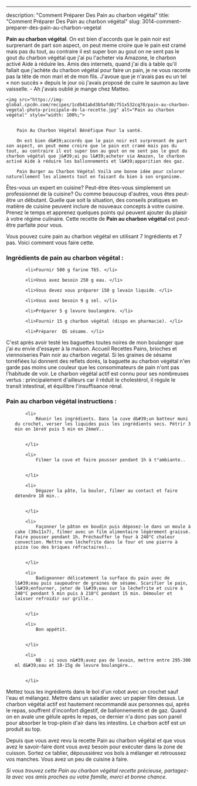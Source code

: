 ---
description: "Comment Préparer Des Pain au charbon végétal"
title: "Comment Préparer Des Pain au charbon végétal"
slug: 3014-comment-preparer-des-pain-au-charbon-vegetal

<p>
	<strong>Pain au charbon végétal</strong>. 
	On est bien d&#39;accords que le pain noir est surprenant de part son aspect, on peut meme croire que le pain est cramé mais pas du tout, au contraire il est super bon au gout on ne sent pas le gout du charbon végétal que j&#39;ai pu l&#39;acheter via Amazone, le charbon activé Aide à réduire les. Amis des internets, quand j&#39;ai dis à table qu&#39;il fallait que j&#39;achète du charbon végétal pour faire un pain, je ne vous raconte pas la tête de mon mari et de mon fils. J&#39;avoue que je n&#39;avais pas eu un tel « non succès » depuis le jour où j&#39;avais proposé de cuire le saumon au lave vaisselle. - Ah j&#39;avais oublié je mange chez Matteo.
</p>
<p>
	
	<img src="https://img-global.cpcdn.com/recipes/1cdb41abd3b5afd0/751x532cq70/pain-au-charbon-vegetal-photo-principale-de-la-recette.jpg" alt="Pain au charbon végétal" style="width: 100%;">
	
	
		Pain Au Charbon Végétal Bénéfique Pour la santé.
	
		On est bien d&#39;accords que le pain noir est surprenant de part son aspect, on peut meme croire que le pain est cramé mais pas du tout, au contraire il est super bon au gout on ne sent pas le gout du charbon végétal que j&#39;ai pu l&#39;acheter via Amazon, le charbon activé Aide à réduire les ballonnements et l&#39;apparition des gaz.
	
		Pain Burger au Charbon Végétal Voilà une bonne idée pour colorer naturellement les aliments tout en faisant du bien à son organisme.
	
</p>

Êtes-vous un expert en cuisine? Peut-être êtes-vous simplement un professionnel de la cuisine? Ou comme beaucoup d'autres, vous êtes peut-être un débutant. Quelle que soit la situation, des conseils pratiques en matière de cuisine peuvent inclure de nouveaux concepts à votre cuisine. Prenez le temps et apprenez quelques points qui peuvent ajouter du plaisir à votre régime culinaire. Cette recette de <strong> Pain au charbon végétal </strong> est peut-être parfaite pour vous.

<!--inarticleads1-->

Vous pouvez cuire pain au charbon végétal en utilisant 7 Ingrédients et 7 pas. Voici comment vous faire cette.

<h3>Ingrédients de pain au charbon végétal :</h3>

<ol>
	
		<li>Fournir 500 g farine T65. </li>
	
		<li>Vous avez besoin 250 g eau. </li>
	
		<li>Vous devez vous préparer 150 g levain liquide. </li>
	
		<li>Vous avez besoin 9 g sel. </li>
	
		<li>Préparer 5 g levure boulangère. </li>
	
		<li>Fournir 15 g charbon végétal (dispo en pharmacie). </li>
	
		<li>Préparer  QS sésame. </li>
	
</ol>

C&#39;est après avoir testé les baguettes toutes noires de mon boulanger que j&#39;ai eu envie d&#39;essayer à la maison. Accueil Recettes Pains, brioches et viennoiseries Pain noir au charbon vegetal. Si les graines de sésame torréfiées lui donnent des reflets dorés, la baguette au charbon végétal n&#39;en garde pas moins une couleur que les consommateurs de pain n&#39;ont pas l&#39;habitude de voir. Le charbon végétal actif est connu pour ses nombreuses vertus : principalement d&#39;ailleurs car il réduit le cholestérol, il régule le transit intestinal, et équilibre l&#39;insuffisance rénal. 

<!--inarticleads2-->

<h3>Pain au charbon végétal instructions :</h3>

<ol>
	
		<li>
			Réunir les ingrédients. Dans la cuve d&#39;un batteur muni du crochet, verser les liquides puis les ingrédients secs. Pétrir 3 min en 1èreV puis 5 min en 2èmeV..
			
			
		</li>
	
		<li>
			Filmer la cuve et faire pousser pendant 1h à t°ambiante..
			
			
		</li>
	
		<li>
			Dégazer la pâte, la bouler, filmer au contact et faire détendre 10 min..
			
			
		</li>
	
		<li>
			Façonner le pâton en boudin puis déposez-le dans un moule à cake (30x11x7), filmer avec un film alimentaire légèrement graissé. Faire pousser pendant 1h. Préchauffer le four à 240°C chaleur convection. Mettre une lèchefrite dans le four et une pierre à pizza (ou des briques réfractaires)..
			
			
		</li>
	
		<li>
			Badigeonner délicatement la surface du pain avec de l&#39;eau puis saupoudrer de graines de sésame. Scarifier le pain, l&#39;enfourner, jeter de l&#39;eau sur la lèchefrite et cuire à 240°C pendant 5 min puis à 210°C pendant 15 min. Démouler et laisser refroidir sur grille..
			
			
		</li>
	
		<li>
			Bon appétit.
			
			
		</li>
	
		<li>
			NB : si vous n&#39;avez pas de levain, mettre entre 295-300 ml d&#39;eau et 10-15g de levure boulangère..
			
			
		</li>
	
</ol>

Mettez tous les ingrédients dans le bol d&#39;un robot avec un crochet sauf l&#39;eau et mélangez. Mettre dans un saladier avec un papier film dessus. Le charbon végétal actif est hautement recommandé aux personnes qui, après le repas, souffrent d&#39;inconfort digestif, de ballonnements et de gaz. Quand on en avale une gélule après le repas, ce dernier n&#39;a donc pas son pareil pour absorber le trop-plein d&#39;air dans les intestins. Le charbon actif est un produit au top. 

<!--inarticleads1-->

<p>
Depuis que vous avez revu la recette Pain au charbon végétal et que vous avez le savoir-faire dont vous avez besoin pour exécuter dans la zone de cuisson. Sortez ce tablier, dépoussiérez vos bols à mélanger et retroussez vos manches. Vous avez un peu de cuisine à faire.
</p>

<p>
<i>Si vous trouvez cette Pain au charbon végétal recette précieuse, partagez-la avec vos amis proches ou votre famille, merci et bonne chance.</i>
</p>
